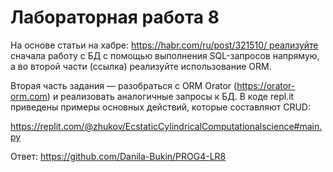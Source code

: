 # Лабораторная работа 8
На основе статьи на хабре: https://habr.com/ru/post/321510/ реализуйте сначала работу с БД с помощью выполнения SQL-запросов напрямую, а во второй части (ссылка) реализуйте использование ORM. 

Вторая часть задания — разобраться с ORM Orator (https://orator-orm.com) и реализовать аналогичные запросы к БД. В коде repl.it приведены примеры основных действий, которые составляют CRUD:

https://replit.com/@zhukov/EcstaticCylindricalComputationalscience#main.py

Ответ: https://github.com/Danila-Bukin/PROG4-LR8
